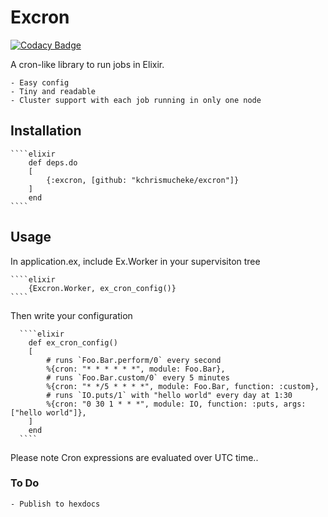 # Excron

[![Codacy Badge](https://app.codacy.com/project/badge/Grade/06e5f6f673f44bc6bc2846c1038d6602)](https://www.codacy.com/gh/kchrismucheke/excron/dashboard?utm_source=github.com&amp;utm_medium=referral&amp;utm_content=kchrismucheke/excron&amp;utm_campaign=Badge_Grade)

A cron-like library to run jobs in Elixir.

    - Easy config
    - Tiny and readable
    - Cluster support with each job running in only one node

## Installation

    ````elixir
        def deps.do 
        [
            {:excron, [github: "kchrismucheke/excron"]}
        ]
        end
    ````

## Usage

In application.ex, include Ex.Worker in your supervisiton tree

    ````elixir
        {Excron.Worker, ex_cron_config()}
    ````

Then write your configuration

      ````elixir
        def ex_cron_config()
        [
            # runs `Foo.Bar.perform/0` every second
            %{cron: "* * * * * *", module: Foo.Bar},
            # runs `Foo.Bar.custom/0` every 5 minutes
            %{cron: "* */5 * * * *", module: Foo.Bar, function: :custom},
            # runs `IO.puts/1` with "hello world" every day at 1:30
            %{cron: "0 30 1 * * *", module: IO, function: :puts, args: ["hello world"]},
        ]
        end
      ````

Please note Cron expressions are evaluated over UTC time..

### To Do

    - Publish to hexdocs
